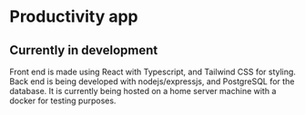 # Productivity app

## Currently in development

Front end is made using React with Typescript, and Tailwind CSS for styling.
Back end is being developed with nodejs/expressjs, and PostgreSQL for the database. It is currently being hosted on a home server machine with a docker for testing purposes.